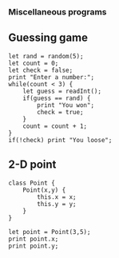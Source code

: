 ### Miscellaneous programs 

## Guessing game
~~~~
let rand = random(5);
let count = 0;
let check = false;
print "Enter a number:";
while(count < 3) {
    let guess = readInt();
    if(guess == rand) {
        print "You won";
        check = true;
    }
    count = count + 1;
}
if(!check) print "You loose";
~~~~

## 2-D point

~~~~
class Point {
    Point(x,y) {
        this.x = x;
        this.y = y;
    }
}

let point = Point(3,5);
print point.x;
print point.y;

~~~~
